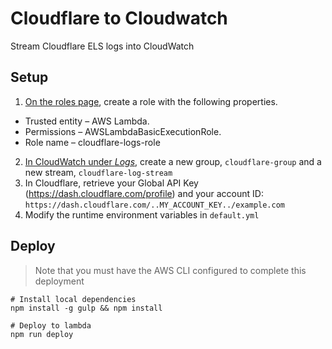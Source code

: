 # Cloudflare to Cloudwatch
Stream Cloudflare ELS logs into CloudWatch
## Setup
1. [On the roles page](https://console.aws.amazon.com/iam/home#/roles), create a role with the following properties.
- Trusted entity – AWS Lambda.
- Permissions – AWSLambdaBasicExecutionRole.
- Role name – cloudflare-logs-role
2. [In CloudWatch under *Logs*](https://console.aws.amazon.com/cloudwatch/home#logs:), create a new group, `cloudflare-group` and a new stream, `cloudflare-log-stream`
3. In Cloudflare, retrieve your Global API Key (https://dash.cloudflare.com/profile) and your account ID:  `https://dash.cloudflare.com/..MY_ACCOUNT_KEY../example.com`
4. Modify the runtime environment variables in `default.yml`

## Deploy
> Note that you must have the AWS CLI configured to complete this deployment
```
# Install local dependencies
npm install -g gulp && npm install
```

```
# Deploy to lambda
npm run deploy
```
